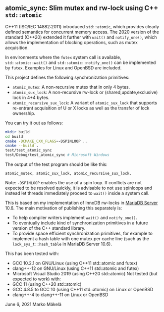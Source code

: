 ## atomic_sync: Slim mutex and rw-lock using C++ `std::atomic`

C++11 (ISO/IEC 14882:2011) introduced `std::atomic`, which provides
clearly defined semantics for concurrent memory access. The 2020
version of the standard (C++20) extended it further with `wait()` and
`notify_one()`, which allows the implementation of blocking
operations, such as mutex acquisition.

In environments where the `futex` system call is available,
`std::atomic::wait()` and `std::atomic::notify_one()` can be
implemented by `futex`. Examples for Linux and OpenBSD are included.

This project defines the following synchronization primitives:
* `atomic_mutex`: A non-recursive mutex that in only 4 bytes.
* `atomic_sux_lock`: A non-recursive rw-lock or (shared,update,exclusive) lock
in 4+4 bytes.
* `atomic_recursive_sux_lock`: A variant of `atomic_sux_lock` that supports
re-entrant acquisition of U or X locks as well as the transfer of lock
ownership.

You can try it out as follows:
```sh
mkdir build
cd build
cmake -DCMAKE_CXX_FLAGS=-DSPINLOOP ..
cmake --build .
test/test_atomic_sync
test/Debug/test_atomic_sync # Microsoft Windows
```
The output of the test program should be like this:
```
atomic_mutex, atomic_sux_lock, atomic_recursive_sux_lock.
```
Note: `-DSPINLOOP` enables the use of a spin loop. If conflicts are
not expected to be resolved quickly, it is advisable to not use spinloops and
instead let threads immediately proceed to `wait()` inside a system call.

This is based on my implementation of InnoDB rw-locks in
[MariaDB Server](https://github.com/MariaDB/server/) 10.6.
The main motivation of publishing this separately is:
* To help compiler writers implement `wait()` and `notify_one()`.
* To eventually include kind of synchronization primitives in
a future version of the C++ standard library.
* To provide space efficient synchronization primitives, for example
to implement a hash table with one mutex per cache line
(such as the `lock_sys_t::hash_table` in MariaDB Server 10.6).

This has been tested with:
* GCC 10.2.1 on GNU/Linux (using C++11 std::atomic and futex)
* clang++-12 on GNU/Linux (using C++11 std::atomic and futex)
* Microsoft Visual Studio 2019 (using C++20 std::atomic)
Not tested (but expected to work) with:
* GCC 11 (using C++20 std::atomic)
* GCC 4.8.5 to GCC 10 (using C++11 std::atomic) on Linux or OpenBSD
* clang++-4 to clang++-11 on Linux or OpenBSD

June 6, 2021
Marko Mäkelä
